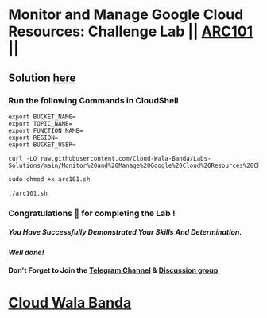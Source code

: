 # Monitor and Manage Google Cloud Resources: Challenge Lab || [ARC101](https://www.cloudskillsboost.google/focuses/60441?parent=catalog) ||

## Solution [here](https://youtu.be/jL4P6aVF1Yg)

### Run the following Commands in CloudShell

```
export BUCKET_NAME=
export TOPIC_NAME=
export FUNCTION_NAME=
export REGION=
export BUCKET_USER=
```
```
curl -LO raw.githubusercontent.com/Cloud-Wala-Banda/Labs-Solutions/main/Monitor%20and%20Manage%20Google%20Cloud%20Resources%20Challenge%20Lab/arc101.sh

sudo chmod +x arc101.sh

./arc101.sh
```

### Congratulations 🎉 for completing the Lab !

##### *You Have Successfully Demonstrated Your Skills And Determination.*

#### *Well done!*

#### Don't Forget to Join the [Telegram Channel](https://t.me/cloudwalabanda) & [Discussion group](https://t.me/cloudwalabandachats)

# [Cloud Wala Banda](https://www.youtube.com/@cloudwalabanda)
